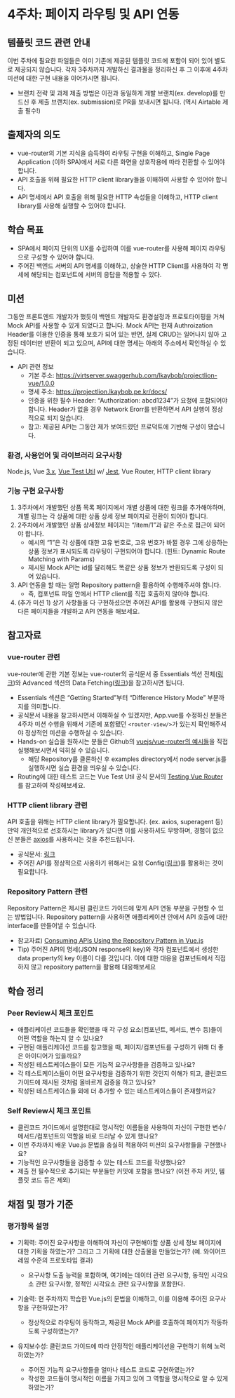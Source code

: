 # 4주차: 페이지 라우팅 및 API 연동

## 템플릿 코드 관련 안내

이번 주차에 필요한 파일들은 이미 기존에 제공된 템플릿 코드에 포함이 되어 있어 별도로 제공되지 않습니다. 각자 3주차까지 개발하신 결과물을 정리하신 후 그 이후에 4주차 미션에 대한 구현 내용을 이어가시면 됩니다.

- 브랜치 전략 및 과제 제출 방법은 이전과 동일하게 개발 브랜치(ex. develop)를 만드신 후 제출 브랜치(ex. submission)로 PR을 보내시면 됩니다. (역시 Airtable 제출 필수!)

## 출제자의 의도

- vue-router의 기본 지식을 습득하여 라우팅 구현을 이해하고, Single Page Application (이하 SPA)에서 서로 다른 화면을 상호작용에 따라 전환할 수 있어야 합니다.
- API 호출을 위해 필요한 HTTP client library들을 이해하여 사용할 수 있어야 합니다.
- API 명세에서 API 호출을 위해 필요한 HTTP 속성들을 이해하고, HTTP client library를 사용해 실행할 수 있어야 합니다.

## 학습 목표

- SPA에서 페이지 단위의 UX를 수립하여 이를 vue-router를 사용해 페이지 라우팅으로 구성할 수 있어야 합니다.
- 주어진 백엔드 서버의 API 명세를 이해하고, 상술한 HTTP Client를 사용하여 각 명세에 해당되는 컴포넌트에 서버의 응답을 적용할 수 있다.

## 미션

그동안 프론트엔드 개발자가 했듯이 백엔드 개발자도 환경설정과 프로토타이핑을 거쳐 Mock API를 사용할 수 있게 되었다고 합니다. Mock API는 현재 Authroization Header를 이용한 인증을 통해 보호가 되어 있는 반면, 실제 CRUD는 일어나지 않아 고정된 데이터만 반환이 되고 있으며, API에 대한 명세는 아래의 주소에서 확인하실 수 있습니다.

- API 관련 정보
  - 기본 주소: https://virtserver.swaggerhub.com/lkaybob/projectlion-vue/1.0.0
  - 명세 주소: https://projectlion.lkaybob.pe.kr/docs/
  - 인증을 위한 필수 Header: “Authorization: abcd1234”가 요청에 포함되어야 합니다. Header가 없을 경우 Network Erorr를 반환하면서 API 실행이 정상적으로 되지 않습니다.
  - 참고: 제공된 API는 그동안 제가 보여드렸던 프로덕트에 기반해 구성이 됐습니다.

### 환경, 사용언어 및 라이브러리 요구사항

Node.js, Vue [3.x](http://v3.vuejs.org/), [Vue Test Util](https://next.vue-test-utils.vuejs.org/guide/essentials/a-crash-course.html) w/ [Jest](https://jestjs.io/docs/getting-started), Vue Router, HTTP client library

### 기능 구현 요구사항

1. 3주차에서 개발했던 상품 목록 페이지에서 개별 상품에 대한 링크를 추가해야하며, 개별 링크는 각 상품에 대한 상품 상세 정보 페이지로 전환이 되어야 합니다.
2. 2주차에서 개발했던 상품 상세정보 페이지는 “/item/1”과 같은 주소로 접근이 되어야 합니다.
   - 예시의 “1”은 각 상품에 대한 고유 번호로, 고유 번호가 바뀔 경우 그에 상응하는 상품 정보가 표시되도록 라우팅이 구현되어야 합니다. (힌트: Dynamic Route Matching with Params)
   - 제시된 Mock API는 id를 달리해도 똑같은 상품 정보가 반환되도록 구성이 되어 있습니다.
3. API 연동을 할 때는 일명 Repository pattern을 활용하여 수행해주셔야 합니다.
   - 즉, 컴포넌트 파일 안에서 HTTP client를 직접 호출하지 않아야 합니다.
4. (추가 미션 1) 상기 사항들을 다 구현하셨으면 주어진 API를 활용해 구현되지 않은 다른 페이지들을 개발하고 API 연동을 해보세요.

## 참고자료

### vue-router 관련

vue-router에 관한 기본 정보는 vue-router의 공식문서 중 Essentials 섹션 전체([링크](https://next.router.vuejs.org/guide/))와 Advanced 섹션의 Data Fetching([링크](https://next.router.vuejs.org/guide/advanced/data-fetching.html))을 참고하시면 됩니다.

- Essentials 섹션은 “Getting Started”부터 “Difference History Mode” 부분까지를 의미합니다.
- 공식문서 내용을 참고하시면서 이해하실 수 있겠지만, App.vue를 수정하신 분들은 4주차 미션 수행을 위해서 기존에 포함됐던 `<router-view/>`가 있는지 확인해주셔야 정상적인 미션을 수행하실 수 있습니다.
- Hands-on 실습을 원하시는 분들은 Github의 [vuejs/vue-router의 예시들](https://github.com/vuejs/vue-router/tree/dev/examples)을 직접 실행해보시면서 익히실 수 있습니다.
  - 해당 Repository를 클론하신 후 examples directory에서 node server.js를 실행하시면 실습 환경을 띄우실 수 있습니다.
- Routing에 대한 테스트 코드는 Vue Test Util 공식 문서의 [Testing Vue Router](https://next.vue-test-utils.vuejs.org/guide/advanced/vue-router.html)를 참고하여 작성해보세요.

### HTTP client library 관련

API 호출을 위해는 HTTP client library가 필요합니다. (ex. axios, superagent 등) 만약 개인적으로 선호하시는 library가 있다면 이를 사용하셔도 무방하며, 경험이 없으신 분들은 [axios](https://axios-http.com/kr/)를 사용하시는 것을 추천드립니다.

- 공식문서: [링크](https://axios-http.com/kr/)
- 주어진 API를 정상적으로 사용하기 위해서는 요청 Config([링크](https://axios-http.com/kr/docs/req_config))를 활용하는 것이 필요합니다.

### Repository Pattern 관련

Repository Pattern은 제시된 클린코드 가이드에 맞게 API 연동 부분을 구현할 수 있는 방법입니다. Repository pattern을 사용하면 애플리케이션 안에서 API 호출에 대한 interface를 만들어낼 수 있습니다.

- 참고자료) [Consuming APIs Using the Repository Pattern in Vue.js](https://medium.com/backenders-club/consuming-apis-using-the-repository-pattern-in-vue-js-e64671b27b09)
- Tip) 주어진 API의 명세(JSON response의 key)와 각자 컴포넌트에서 생성한 data property의 key 이름이 다를 것입니다. 이에 대한 대응을 컴포넌트에서 직접하지 않고 repository pattern을 활용해 대응해보세요

## 학습 정리

### Peer Review시 체크 포인트

- 애플리케이션 코드들을 확인했을 때 각 구성 요소(컴포넌트, 메서드, 변수 등)들이 어떤 역할을 하는지 알 수 있나요?
- 구현된 애플리케이션 코드를 참고했을 때, 페이지/컴포넌트를 구성하기 위해 더 좋은 아이디어가 있을까요?
- 작성된 테스트케이스들이 모든 기능적 요구사항들을 검증하고 있나요?
- 각 테스트케이스들이 어떤 요구사항을 검증하기 위한 것인지 이해가 되고, 클린코드 가이드에 제시된 것처럼 올바르게 검증을 하고 있나요?
- 작성된 테스트케이스들 외에 더 추가할 수 있는 테스트케이스들이 존재할까요?

### Self Review시 체크 포인트

- 클린코드 가이드에서 설명한대로 명시적인 이름들을 사용하여 자신이 구현한 변수/메서드/컴포넌트의 역할을 바로 드러날 수 있게 했나요?
- 이번 주차까지 배운 Vue.js 문법을 충실히 적용하여 미션의 요구사항들을 구현했나요?
- 기능적인 요구사항들을 검증할 수 있는 테스트 코드를 작성했나요?
- 제출 전 필수적으로 추가되는 부분들만 커밋에 포함을 했나요? (이전 주차 커밋, 템플릿 코드 등은 제외)

## 채점 및 평가 기준

### 평가항목 설명

- 기획력: 주어진 요구사항을 이해하여 자신이 구현해야할 상품 상세 정보 페이지에 대한 기획을 하였는가? 그리고 그 기획에 대한 산출물을 만들었는가? (예. 와이어프레임 수준의 프로토타입 결과)
  - 요구사항 도출 능력을 포함하며, 여기에는 데이터 관련 요구사항, 동적인 시각요소 관련 요구사항, 정적인 시각요소 관련 요구사항을 포함한다.
- 기술력: 현 주차까지 학습한 Vue.js의 문법을 이해하고, 이를 이용해 주어진 요구사항을 구현하였는가?

  - 정상적으로 라우팅이 동작하고, 제공된 Mock API를 호출하여 페이지가 작동하도록 구성하였는가?

- 유지보수성: 클린코드 가이드에 따라 안정적인 애플리케이션을 구현하기 위해 노력하였는가?
  - 주어진 기능적 요구사항들을 얼마나 테스트 코드로 구현하였는가?
  - 작성한 코드들이 명시적인 이름을 가지고 있어 그 역할을 명시적으로 알 수 있게 하였는가?
